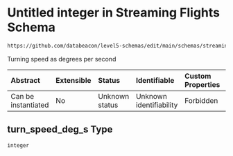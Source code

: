 # Untitled integer in Streaming Flights Schema

```txt
https://github.com/databeacon/level5-schemas/edit/main/schemas/streamingFlights.schema.json#/properties/turn_speed_deg_s
```

Turning speed as degrees per second

| Abstract            | Extensible | Status         | Identifiable            | Custom Properties | Additional Properties | Access Restrictions | Defined In                                                                                      |
| :------------------ | :--------- | :------------- | :---------------------- | :---------------- | :-------------------- | :------------------ | :---------------------------------------------------------------------------------------------- |
| Can be instantiated | No         | Unknown status | Unknown identifiability | Forbidden         | Allowed               | none                | [streamingFlights.schema.json\*](../../out/streamingFlights.schema.json "open original schema") |

## turn\_speed\_deg\_s Type

`integer`
